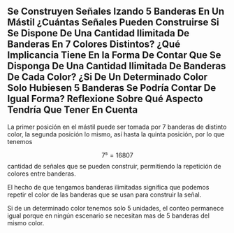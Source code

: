 ## Se Construyen Señales Izando 5 Banderas En Un Mástil ¿Cuántas Señales Pueden Construirse Si Se Dispone De Una Cantidad Ilimitada De Banderas En 7 Colores Distintos? ¿Qué Implicancia Tiene En la Forma De Contar Que Se Disponga De Una Cantidad Ilimitada De Banderas De Cada Color? ¿Si De Un Determinado Color Solo Hubiesen 5 Banderas Se Podría Contar De Igual Forma? Reflexione Sobre Qué Aspecto Tendría Que Tener En Cuenta

La primer posición en el mástil puede ser tomada por 7 banderas de distinto color, la segunda posición lo mismo, así hasta la quinta posición, por lo que tenemos

$$7⁵ = 16807$$
cantidad de señales que se pueden construir, permitiendo la repetición de colores entre banderas.

El hecho de que tengamos banderas ilimitadas significa que podemos repetir el color de las banderas que se usan para construir la señal.

Si de un determinado color tenemos solo 5 unidades, el conteo permanece igual porque en ningún escenario se necesitan mas de 5 banderas del mismo color.